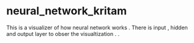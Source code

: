 ﻿# neural_network_kritam


This is a visualizer of how neural network works  . There is  input , hidden and output layer to obser the visualtization . .
